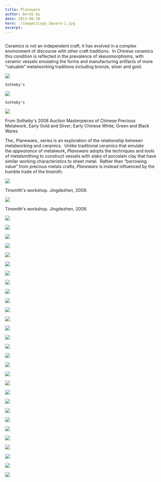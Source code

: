 ```yaml
---
title: Planeware
author: Derek Au
date: 2013-06-20
hero: ./images/Logo_Square-1.jpg
excerpt: 
---
```


![]()

Ceramics is not an independent craft, it has evolved in a complex environment of discourse with other craft traditions.  In Chinese ceramics this condition is reflected in the prevalence of skeuomorphisms, with ceramic vessels emulating the forms and manufacturing artifacts of more “valuable” metalworking traditions including bronze, silver and gold.

![](./images/sothebys2.jpg)
    
    Sotheby's
    
![](./images/sothebys3.jpg)
    
    Sotheby's
    

![](./images/sothebys1.jpg)

From Sotheby's 2008 Auction Masterpieces of Chinese Precious Metalwork, Early Gold and Silver; Early Chinese White, Green and Black Wares

The_ Planeware_ series is an exploration of the relationship between metalworking and ceramics.  Unlike traditional ceramics that emulate the _appearance_ of metalwork, _Planeware_ adopts the techniques and tools of metalsmithing to construct vessels with slabs of porcelain clay that have similar working characteristics to sheet metal.  Rather than “borrowing value” from precious metals crafts, _Planeware_ is instead influenced by the humble trade of the tinsmith.

![](./images/IMG_2444.jpg)

Tinsmith's workshop. Jingdezhen, 2008.

![](./images/IMG_2498.jpg)

Tinsmith's workshop. Jingdezhen, 2008.

![](./images/IMG_2457.jpg)
    
![](./images/IMG_2462.jpg)
    
![](./images/IMG_2480.jpg)
    
![](./images/IMG_2469.jpg)
    

![](./images/IMG_3502.jpg)

![](./images/IMG_2883_edit.jpg)
    
![](./images/IMG_3541.jpg)
    

![](./images/Planeware-2513.jpg)
    
![](./images/Planeware-2518.jpg)
    

![](./images/Planeware-2525.jpg)
    
![](./images/Planeware-2526.jpg)
    
![](./images/Planeware-2527.jpg)
    

![](./images/Planeware-2534.jpg)
    
![](./images/Planeware-2532.jpg)
    
![](./images/Planeware-2528.jpg)
    

![](./images/IMG_1614-1.jpg)

![](./images/Planeware2-06274.jpg)
    
![](./images/DSC_0011.jpg)
    

![](./images/IMG_1215.jpg)

![](./images/IMG_1539.jpg)
    
![](./images/IMG_1430.jpg)
    

![](./images/IMG_1501.jpg)

![](./images/square_templates.png)

![](./images/Planeware-2.jpg)

![](./images/IMG_3771.jpg)

![](./images/IMG_4697.jpg)

![](./images/IMG_4743.jpg)

![](./images/IMG_4721.jpg)

![](./images/IMG_4661.jpg)
